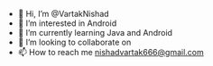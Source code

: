 - 👋 Hi, I’m @VartakNishad
- 👀 I’m interested in Android
- 🌱 I’m currently learning Java and Android
- 💞️ I’m looking to collaborate on 
- 📫 How to reach me nishadvartak666@gmail.com

<!---
VartakNishad/VartakNishad is a ✨ special ✨ repository because its `README.md` (this file) appears on your GitHub profile.
You can click the Preview link to take a look at your changes.
--->
